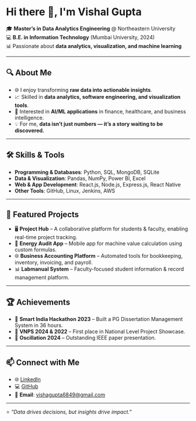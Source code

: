 # Hi there 👋, I'm Vishal Gupta  

🎓 **Master’s in Data Analytics Engineering** @ Northeastern University  
💻 **B.E. in Information Technology** (Mumbai University, 2024)  
📊 Passionate about **data analytics, visualization, and machine learning**  

---

## 🔍 About Me  
- 🌐 I enjoy transforming **raw data into actionable insights**.  
- 📈 Skilled in **data analytics, software engineering, and visualization tools**.  
- 🚀 Interested in **AI/ML applications** in finance, healthcare, and business intelligence.  
- 💡 For me, **data isn’t just numbers — it’s a story waiting to be discovered.**  

---

## 🛠️ Skills & Tools  
- **Programming & Databases**: Python, SQL, MongoDB, SQLite  
- **Data & Visualization**: Pandas, NumPy, Power BI, Excel  
- **Web & App Development**: React.js, Node.js, Express.js, React Native  
- **Other Tools**: GitHub, Linux, Jenkins, AWS  

---

## 📂 Featured Projects  
- 🖥️ **Project Hub** – A collaborative platform for students & faculty, enabling real-time project tracking.  
- 📱 **Energy Audit App** – Mobile app for machine value calculation using custom formulas.  
- 🌐 **Business Accounting Platform** – Automated tools for bookkeeping, inventory, invoicing, and payroll.  
- 📊 **Labmanual System** – Faculty-focused student information & record management platform.  

---

## 🏆 Achievements  
- 🥇 **Smart India Hackathon 2023** – Built a PG Dissertation Management System in 36 hours.  
- 🥇 **VNPS 2024 & 2022** – First place in National Level Project Showcase.  
- 🥇 **Oscillation 2024** – Outstanding IEEE paper presentation.  

---

## 📫 Connect with Me  
- 🌐 [LinkedIn](https://linkedin.com/in/vishal-gupta-67627017b/)  
- 💻 [GitHub](https://github.com/vishal160719)  
- 📧 **Email**: vishagupta6849@gmail.com  

---
⭐️ *“Data drives decisions, but insights drive impact.”*
